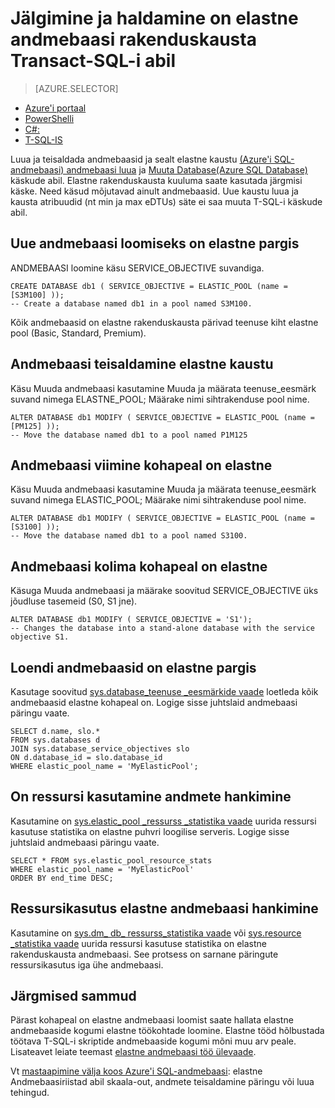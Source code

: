 <properties 
    pageTitle="Luua või elastne kohapeal on abil T-SQL Azure'i SQL-andmebaasiga viimine | Microsoft Azure'i" 
    description="T-SQL-i abil saate luua Azure'i SQL-andmebaasiga on elastne kogumi. Või T-SQL-i abil teisaldada selle datbase ja sealt kaustu." 
    services="sql-database" 
    documentationCenter="" 
    authors="srinia" 
    manager="jhubbard" 
    editor=""/>

<tags
    ms.service="sql-database"
    ms.devlang="NA"
    ms.topic="article"
    ms.tgt_pltfrm="NA"
    ms.workload="data-management" 
    ms.date="05/27/2016"
    ms.author="srinia"/>

# <a name="monitor-and-manage-an-elastic-database-pool-with-transact-sql"></a>Jälgimine ja haldamine on elastne andmebaasi rakenduskausta Transact-SQL-i abil  

> [AZURE.SELECTOR]
- [Azure'i portaal](sql-database-elastic-pool-manage-portal.md)
- [PowerShelli](sql-database-elastic-pool-manage-powershell.md)
- [C#:](sql-database-elastic-pool-manage-csharp.md)
- [T-SQL-IS](sql-database-elastic-pool-manage-tsql.md)

Luua ja teisaldada andmebaasid ja sealt elastne kaustu [(Azure'i SQL-andmebaasi) andmebaasi luua](https://msdn.microsoft.com/library/dn268335.aspx) ja [Muuta Database(Azure SQL Database)](https://msdn.microsoft.com/library/mt574871.aspx) käskude abil. Elastne rakenduskausta kuuluma saate kasutada järgmisi käske. Need käsud mõjutavad ainult andmebaasid. Uue kaustu luua ja kausta atribuudid (nt min ja max eDTUs) säte ei saa muuta T-SQL-i käskude abil.

## <a name="create-a-new-database-in-an-elastic-pool"></a>Uue andmebaasi loomiseks on elastne pargis
ANDMEBAASI loomine käsu SERVICE_OBJECTIVE suvandiga.   

    CREATE DATABASE db1 ( SERVICE_OBJECTIVE = ELASTIC_POOL (name = [S3M100] ));
    -- Create a database named db1 in a pool named S3M100.

Kõik andmebaasid on elastne rakenduskausta pärivad teenuse kiht elastne pool (Basic, Standard, Premium). 


## <a name="move-a-database-between-elastic-pools"></a>Andmebaasi teisaldamine elastne kaustu
Käsu Muuda andmebaasi kasutamine Muuda ja määrata teenuse\_eesmärk suvand nimega ELASTNE\_POOL; Määrake nimi sihtrakenduse pool nime.

    ALTER DATABASE db1 MODIFY ( SERVICE_OBJECTIVE = ELASTIC_POOL (name = [PM125] ));
    -- Move the database named db1 to a pool named P1M125  

## <a name="move-a-database-into-an-elastic-pool"></a>Andmebaasi viimine kohapeal on elastne 
Käsu Muuda andmebaasi kasutamine Muuda ja määrata teenuse\_eesmärk suvand nimega ELASTIC_POOL; Määrake nimi sihtrakenduse pool nime.

    ALTER DATABASE db1 MODIFY ( SERVICE_OBJECTIVE = ELASTIC_POOL (name = [S3100] ));
    -- Move the database named db1 to a pool named S3100.

## <a name="move-a-database-out-of-an-elastic-pool"></a>Andmebaasi kolima kohapeal on elastne
Käsuga Muuda andmebaasi ja määrake soovitud SERVICE_OBJECTIVE üks jõudluse tasemeid (S0, S1 jne).

    ALTER DATABASE db1 MODIFY ( SERVICE_OBJECTIVE = 'S1');
    -- Changes the database into a stand-alone database with the service objective S1.

## <a name="list-databases-in-an-elastic-pool"></a>Loendi andmebaasid on elastne pargis
Kasutage soovitud [sys.database\_teenuse \_eesmärkide vaade](https://msdn.microsoft.com/library/mt712619) loetleda kõik andmebaasid elastne kohapeal on. Logige sisse juhtslaid andmebaasi päringu vaate.

    SELECT d.name, slo.*  
    FROM sys.databases d 
    JOIN sys.database_service_objectives slo  
    ON d.database_id = slo.database_id
    WHERE elastic_pool_name = 'MyElasticPool'; 

## <a name="get-resource-usage-data-for-a-pool"></a>On ressursi kasutamine andmete hankimine

Kasutamine on [sys.elastic\_pool \_ressurss \_statistika vaade](https://msdn.microsoft.com/library/mt280062.aspx) uurida ressursi kasutuse statistika on elastne puhvri loogilise serveris. Logige sisse juhtslaid andmebaasi päringu vaate.

    SELECT * FROM sys.elastic_pool_resource_stats 
    WHERE elastic_pool_name = 'MyElasticPool'
    ORDER BY end_time DESC;

## <a name="get-resource-usage-for-an-elastic-database"></a>Ressursikasutus elastne andmebaasi hankimine

Kasutamine on [sys.dm\_ db\_ ressurss\_statistika vaade](https://msdn.microsoft.com/library/dn800981.aspx) või [sys.resource \_statistika vaade](https://msdn.microsoft.com/library/dn269979.aspx) uurida ressursi kasutuse statistika on elastne rakenduskausta andmebaasi. See protsess on sarnane päringute ressursikasutus iga ühe andmebaasi.

## <a name="next-steps"></a>Järgmised sammud

Pärast kohapeal on elastne andmebaasi loomist saate hallata elastne andmebaaside kogumi elastne töökohtade loomine. Elastne tööd hõlbustada töötava T-SQL-i skriptide andmebaaside kogumi mõni muu arv peale. Lisateavet leiate teemast [elastne andmebaasi töö ülevaade](sql-database-elastic-jobs-overview.md). 

Vt [mastaapimine välja koos Azure'i SQL-andmebaasi](sql-database-elastic-scale-introduction.md): elastne Andmebaasiriistad abil skaala-out, andmete teisaldamine päringu või luua tehingud.

